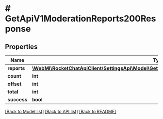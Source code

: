 # # GetApiV1ModerationReports200Response

## Properties

Name | Type | Description | Notes
------------ | ------------- | ------------- | -------------
**reports** | [**\WebMI\RocketChatApiClient\SettingsApi\Model\GetApiV1ModerationReports200ResponseReportsInner[]**](GetApiV1ModerationReports200ResponseReportsInner.md) |  | [optional]
**count** | **int** |  | [optional]
**offset** | **int** |  | [optional]
**total** | **int** |  | [optional]
**success** | **bool** |  | [optional]

[[Back to Model list]](../../README.md#models) [[Back to API list]](../../README.md#endpoints) [[Back to README]](../../README.md)
